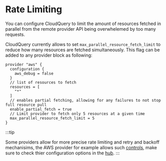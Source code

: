 # Rate Limiting

You can configure CloudQuery to limit the amount of resources fetched in parallel from the remote provider API being overwhelemed by too many requests.

CloudQuery currently allows to set `max_parallel_resource_fetch_limit` to reduce how many resources are fetched simultaneously. This flag can be added to any
provider block as following:

```hcl
provider "aws" {
  configuration {
    aws_debug = false
  }
  // list of resources to fetch
  resources = [
    "*"
  ]
  // enables partial fetching, allowing for any failures to not stop full resource pull
  enable_partial_fetch = true
  // Limit provider to fetch only 5 resources at a given time
  max_parallel_resource_fetch_limit = 5
}
```

:::tip

Some providers allow for more precise rate limiting and retry and backoff mechanisims, the AWS provider for example allows such [controls](https://hub.cloudquery.io/providers/cloudquery/aws/latest), make sure to check
thier configuration options in the [hub](https://hub.cloudquery.io/providers).
:::